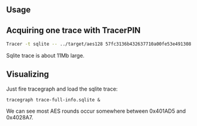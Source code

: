 ## Usage

## Acquiring one trace with TracerPIN

```bash
Tracer -t sqlite -- ../target/aes128 57fc3136b432637710a00fe53e491308
```

Sqlite trace is about 11Mb large.

## Visualizing

Just fire tracegraph and load the sqlite trace:

```
tracegraph trace-full-info.sqlite &
```

We can see most AES rounds occur somewhere between 0x401AD5 and 0x4028A7.
